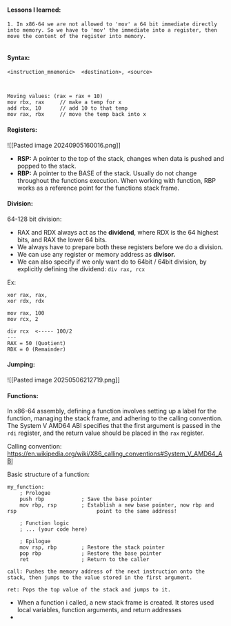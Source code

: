 
#### Lessons I learned:
```
1. In x86-64 we are not allowed to 'mov' a 64 bit immediate directly into memory. So we have to 'mov' the immediate into a register, then move the content of the register into memory. 


```


#### Syntax:
```
<instruction_mnemonic>  <destination>, <source>



Moving values: (rax = rax + 10)
mov rbx, rax     // make a temp for x
add rbx, 10      // add 10 to that temp
mov rax, rbx     // move the temp back into x

```



#### Registers:

![[Pasted image 20240905160016.png]]
- **RSP:** A pointer to the top of the stack, changes when data is pushed and popped to the stack. 
- **RBP:** A pointer to the BASE of the stack. Usually do not change throughout the functions execution. When working with function, RBP works as a reference point for the functions stack frame. 


#### Division:
64-128 bit division:
- RAX and RDX always act as the **dividend**, where RDX is the 64 highest bits, and RAX the lower 64 bits. 
- We always have to prepare both these registers before we do a division. 
- We can use any register or memory address as **divisor.**
- We can also specify if we only want do to 64bit / 64bit division, by explicitly defining the dividend: `div rax, rcx`

Ex:
```
xor rax, rax,
xor rdx, rdx

mov rax, 100
mov rcx, 2

div rcx  <----- 100/2 
---
RAX = 50 (Quotient)
RDX = 0 (Remainder)
```


#### Jumping:
![[Pasted image 20250506212719.png]]


#### Functions:
In x86-64 assembly, defining a function involves setting up a label for the function, managing the stack frame, and adhering to the calling convention. The System V AMD64 ABI specifies that the first argument is passed in the `rdi` register, and the return value should be placed in the `rax` register.

Calling convention: https://en.wikipedia.org/wiki/X86_calling_conventions#System_V_AMD64_ABI

Basic structure of a function: 
```
my_function:
    ; Prologue
    push rbp            ; Save the base pointer
    mov rbp, rsp        ; Establish a new base pointer, now rbp and rsp                          point to the same address! 

    ; Function logic
    ; ... (your code here)

    ; Epilogue
    mov rsp, rbp        ; Restore the stack pointer
    pop rbp             ; Restore the base pointer
    ret                 ; Return to the caller

```

`call: Pushes the memory address of the next instruction onto the stack, then jumps to the value stored in the first argument.`

`ret: Pops the top value of the stack and jumps to it.`

- When a function i called, a new stack frame is created. It stores used local variables, function arguments, and return addresses 
- 